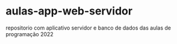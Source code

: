 # aulas-app-web-servidor
repositorio com aplicativo servidor e banco de dados das aulas de programação 2022
